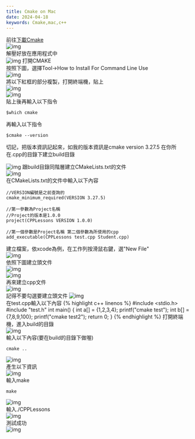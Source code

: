 ```yaml
---
title: Cmake on Mac
date: 2024-04-18
keywords: Cmake,mac,c++
---
```


前往[下載Cmake](https://cmake.org/download/)  
![img]({{site.imgurl}}/cmake/1.png)  
解壓好放在應用程式中  
![img]({{site.imgurl}}/cmake/2.png) 
打開CMAKE  
按照下圖，選擇Tool->How to Install For Command Line Use   
![img]({{site.imgurl}}/cmake/3.png)  
將以下紅框的部分複製，打開終端機，貼上  
![img]({{site.imgurl}}/cmake/3-1.png)  
![img]({{site.imgurl}}/cmake/3-2.png)  
貼上後再輸入以下指令  
```
$which cmake
```  
再輸入以下指令
```
$cmake --version
```
切記，把版本資訊記起來，如我的版本資訊是cmake version 3.27.5
在你所在.cpp的目錄下建立build目錄  

![img]({{site.imgurl}}/cmake/4.png) 
跟build目錄同階層建立CMakeLists.txt的文件  
![img]({{site.imgurl}}/cmake/5.png)  
在CMakeLists.txt的文件中輸入以下內容 
```
//VERSION編號是之前查詢的
cmake_minimum_required(VERSION 3.27.5)

//第一參數為Project名稱
//Project的版本是1.0.0
project(CPPLessons VERSION 1.0.0)

//第一個參數是Project名稱 第二個參數為所使用的cpp
add_executable(CPPLessons test.cpp Student.cpp)
```
建立檔案，依xcode為例，在工作列按滑鼠右鍵，選"New File"  
![img]({{site.imgurl}}/cmake/6.png)  
依照下圖建立頭文件  
![img]({{site.imgurl}}/cmake/7.png)  
![img]({{site.imgurl}}/cmake/8.png)  
再來建立cpp文件  
![img]({{site.imgurl}}/cmake/9.png)  
記得不要勾選要建立頭文件
![img]({{site.imgurl}}/cmake/10.png)  
在test.cpp輸入以下內容
{% highlight c++ linenos %}
#include <stdio.h>
#include "test.h"
int main() {
  int a[] = {1,2,3,4};
   printf("cmake test");
   int b[] = {7,8,9,100};
   printf("cmake test2");
   return 0;
}
{% endhighlight %}
打開終端機，進入build的目錄  
![img]({{site.imgurl}}/cmake/11.png)  
輸入以下內容(要在build的目錄下做喔)  
```
cmake ..
```
![img]({{site.imgurl}}/cmake/12.png)  
產生以下資訊  
![img]({{site.imgurl}}/cmake/13.png)  
輸入make  
```
make
```
![img]({{site.imgurl}}/cmake/14.png)  
輸入./CPPLessons  
![img]({{site.imgurl}}/cmake/15.png)  
測試成功  
![img]({{site.imgurl}}/cmake/16.png)  
 